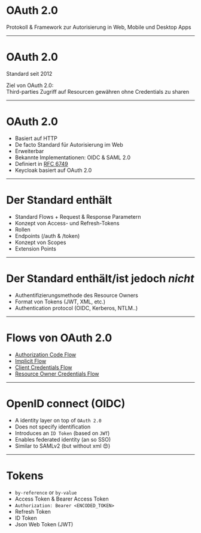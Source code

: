 # OAuth 2.0

Protokoll & Framework zur Autorisierung in Web, Mobile und Desktop Apps

<!-- .slide: class="master03" -->

---

# OAuth 2.0

Standard seit 2012

Ziel von OAuth 2.0:<br/>
Third-parties Zugriff auf Resourcen gewähren ohne Credentials zu sharen

<!-- .slide: class="master03" -->

---

# OAuth 2.0

* Basiert auf HTTP
* De facto Standard für Autorisierung im Web
* Erweiterbar
* Bekannte Implementationen: OIDC & SAML 2.0
* Definiert in [RFC 6749](https://tools.ietf.org/html/rfc6749)
* Keycloak basiert auf OAuth 2.0


<!-- .slide: class="master03" -->

---

# Der Standard enthält

* Standard Flows + Request & Response Parametern
* Konzept von Access- und Refresh-Tokens
* Rollen
* Endpoints (/auth & /token)
* Konzept von Scopes
* Extension Points


<!-- .slide: class="master03" -->

---

# Der Standard enthält/ist jedoch _nicht_

* Authentifizierungsmethode des Resource Owners
* Format von Tokens (JWT, XML, etc.)
* Authentication protocol (OIDC, Kerberos, NTLM..)


<!-- .slide: class="master03" -->

---


# Flows von OAuth 2.0

* [Authorization Code Flow](https://github.com/puzzle/keycloak-techlab/blob/master/labs/02a_oauth2-authorization-code-flow.adoc)
* [Implicit Flow](https://github.com/puzzle/keycloak-techlab/blob/master/labs/02b_oauth2-implicit-flow.adoc)
* [Client Credentials Flow](https://github.com/puzzle/keycloak-techlab/blob/master/labs/02c_oauth2-client-credentials-flow.adoc)
* [Resource Owner Credentials Flow](https://github.com/puzzle/keycloak-techlab/blob/master/labs/02d_oauth2-resource-owner-credentials-flow.adoc)


<!-- .slide: class="master03" -->

---

# OpenID connect (OIDC)

* A identity layer on top of `OAuth 2.0`
* Does not specify identification
* Introduces an `ID Token` (based on `JWT`)
* Enables federated identity (an so SSO)
* Similar to SAMLv2 (but without xml &#128525;) 

<!-- .slide: class="master03" -->

---

# Tokens

* `by-reference` or `by-value`
* Access Token & Bearer Access Token
* `Authorization: Bearer <ENCODED_TOKEN>`
* Refresh Token
* ID Token
* Json Web Token (JWT)

<!-- .slide: class="master03" -->